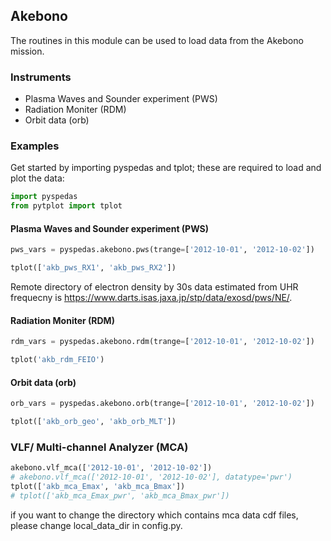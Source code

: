 
## Akebono
The routines in this module can be used to load data from the Akebono mission.

### Instruments
- Plasma Waves and Sounder experiment (PWS)
- Radiation Moniter (RDM)
- Orbit data (orb)

### Examples
Get started by importing pyspedas and tplot; these are required to load and plot the data:

```python
import pyspedas
from pytplot import tplot
```

#### Plasma Waves and Sounder experiment (PWS)

```python
pws_vars = pyspedas.akebono.pws(trange=['2012-10-01', '2012-10-02'])

tplot(['akb_pws_RX1', 'akb_pws_RX2'])
```
Remote directory of electron density by 30s data estimated from UHR frequecny is https://www.darts.isas.jaxa.jp/stp/data/exosd/pws/NE/.

#### Radiation Moniter (RDM)

```python
rdm_vars = pyspedas.akebono.rdm(trange=['2012-10-01', '2012-10-02'])

tplot('akb_rdm_FEIO')
```


#### Orbit data (orb)

```python
orb_vars = pyspedas.akebono.orb(trange=['2012-10-01', '2012-10-02'])

tplot(['akb_orb_geo', 'akb_orb_MLT'])
```


### VLF/ Multi-channel Analyzer (MCA)

```python
akebono.vlf_mca(['2012-10-01', '2012-10-02'])
# akebono.vlf_mca(['2012-10-01', '2012-10-02'], datatype='pwr')
tplot(['akb_mca_Emax', 'akb_mca_Bmax'])
# tplot(['akb_mca_Emax_pwr', 'akb_mca_Bmax_pwr'])
```
if you want to change the directory which contains mca data cdf files, please change local_data_dir in config.py.
